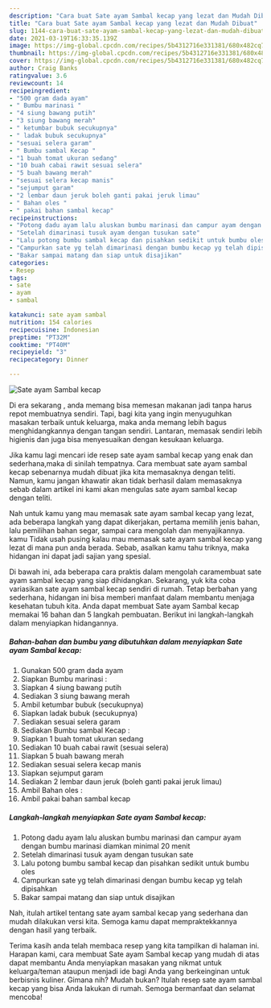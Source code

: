 ```yaml
---
description: "Cara buat Sate ayam Sambal kecap yang lezat dan Mudah Dibuat"
title: "Cara buat Sate ayam Sambal kecap yang lezat dan Mudah Dibuat"
slug: 1144-cara-buat-sate-ayam-sambal-kecap-yang-lezat-dan-mudah-dibuat
date: 2021-03-19T16:33:35.139Z
image: https://img-global.cpcdn.com/recipes/5b4312716e331381/680x482cq70/sate-ayam-sambal-kecap-foto-resep-utama.jpg
thumbnail: https://img-global.cpcdn.com/recipes/5b4312716e331381/680x482cq70/sate-ayam-sambal-kecap-foto-resep-utama.jpg
cover: https://img-global.cpcdn.com/recipes/5b4312716e331381/680x482cq70/sate-ayam-sambal-kecap-foto-resep-utama.jpg
author: Craig Banks
ratingvalue: 3.6
reviewcount: 14
recipeingredient:
- "500 gram dada ayam"
- " Bumbu marinasi "
- "4 siung bawang putih"
- "3 siung bawang merah"
- " ketumbar bubuk secukupnya"
- " ladak bubuk secukupnya"
- "sesuai selera garam"
- " Bumbu sambal Kecap "
- "1 buah tomat ukuran sedang"
- "10 buah cabai rawit sesuai selera"
- "5 buah bawang merah"
- "sesuai selera kecap manis"
- "sejumput garam"
- "2 lembar daun jeruk boleh ganti pakai jeruk limau"
- " Bahan oles "
- " pakai bahan sambal kecap"
recipeinstructions:
- "Potong dadu ayam lalu aluskan bumbu marinasi dan campur ayam dengan bumbu marinasi diamkan minimal 20 menit"
- "Setelah dimarinasi tusuk ayam dengan tusukan sate"
- "Lalu potong bumbu sambal kecap dan pisahkan sedikit untuk bumbu oles"
- "Campurkan sate yg telah dimarinasi dengan bumbu kecap yg telah dipisahkan"
- "Bakar sampai matang dan siap untuk disajikan"
categories:
- Resep
tags:
- sate
- ayam
- sambal

katakunci: sate ayam sambal 
nutrition: 154 calories
recipecuisine: Indonesian
preptime: "PT32M"
cooktime: "PT40M"
recipeyield: "3"
recipecategory: Dinner

---
```



![Sate ayam Sambal kecap](https://img-global.cpcdn.com/recipes/5b4312716e331381/680x482cq70/sate-ayam-sambal-kecap-foto-resep-utama.jpg)

Di era  sekarang , anda memang bisa memesan makanan jadi tanpa harus repot membuatnya sendiri. Tapi, bagi kita yang ingin menyuguhkan masakan terbaik untuk keluarga, maka anda memang lebih bagus menghidangkannya dengan tangan sendiri. Lantaran, memasak sendiri lebih higienis dan juga bisa menyesuaikan dengan kesukaan keluarga.

Jika kamu lagi mencari ide resep sate ayam sambal kecap yang enak dan sederhana,maka di sinilah tempatnya. Cara membuat sate ayam sambal kecap  sebenarnya mudah dibuat jika kita memasaknya dengan teliti. Namun, kamu jangan khawatir akan tidak berhasil dalam memasaknya 
sebab dalam artikel ini kami akan mengulas sate ayam sambal kecap dengan teliti.  



Nah untuk kamu yang mau memasak sate ayam sambal kecap yang lezat, ada beberapa langkah yang dapat dikerjakan, pertama memilih jenis bahan, lalu pemilihan bahan segar, sampai cara mengolah dan menyajikannya. kamu Tidak usah pusing kalau mau memasak sate ayam sambal kecap yang lezat di mana pun anda berada. Sebab, asalkan kamu  tahu triknya, maka hidangan ini dapat jadi sajian yang spesial.

Di bawah ini, ada beberapa cara praktis  dalam mengolah caramembuat sate ayam sambal kecap yang siap dihidangkan. Sekarang, yuk kita coba variasikan sate ayam sambal kecap sendiri di rumah. Tetap berbahan yang sederhana, hidangan ini bisa memberi manfaat dalam membantu menjaga kesehatan tubuh kita. Anda dapat membuat Sate ayam Sambal kecap memakai 16 bahan dan 5 langkah pembuatan. Berikut ini langkah-langkah dalam menyiapkan hidangannya.

<!--inarticleads1-->

##### Bahan-bahan dan bumbu yang dibutuhkan dalam menyiapkan Sate ayam Sambal kecap:

1. Gunakan 500 gram dada ayam
1. Siapkan  Bumbu marinasi :
1. Siapkan 4 siung bawang putih
1. Sediakan 3 siung bawang merah
1. Ambil  ketumbar bubuk (secukupnya)
1. Siapkan  ladak bubuk (secukupnya)
1. Sediakan sesuai selera garam
1. Sediakan  Bumbu sambal Kecap :
1. Siapkan 1 buah tomat ukuran sedang
1. Sediakan 10 buah cabai rawit (sesuai selera)
1. Siapkan 5 buah bawang merah
1. Sediakan sesuai selera kecap manis
1. Siapkan sejumput garam
1. Sediakan 2 lembar daun jeruk (boleh ganti pakai jeruk limau)
1. Ambil  Bahan oles :
1. Ambil  pakai bahan sambal kecap




<!--inarticleads2-->

##### Langkah-langkah menyiapkan Sate ayam Sambal kecap:

1. Potong dadu ayam lalu aluskan bumbu marinasi dan campur ayam dengan bumbu marinasi diamkan minimal 20 menit
1. Setelah dimarinasi tusuk ayam dengan tusukan sate
1. Lalu potong bumbu sambal kecap dan pisahkan sedikit untuk bumbu oles
1. Campurkan sate yg telah dimarinasi dengan bumbu kecap yg telah dipisahkan
1. Bakar sampai matang dan siap untuk disajikan




Nah, itulah artikel tentang  sate ayam sambal kecap  yang sederhana dan mudah dilakukan versi kita. Semoga kamu dapat mempraktekkannya dengan hasil yang terbaik. 

Terima kasih anda telah membaca resep yang kita tampilkan di halaman ini. Harapan kami, cara membuat  Sate ayam Sambal kecap yang mudah di atas dapat membantu Anda menyiapkan masakan yang nikmat untuk keluarga/teman ataupun menjadi ide bagi Anda yang berkeinginan untuk berbisnis kuliner. Gimana nih? Mudah bukan? Itulah resep sate ayam sambal kecap yang bisa Anda lakukan di rumah. Semoga bermanfaat dan selamat mencoba!

